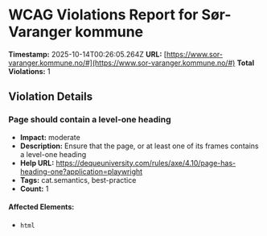 # WCAG Violations Report for Sør-Varanger kommune

**Timestamp:** 2025-10-14T00:26:05.264Z
**URL:** [https://www.sor-varanger.kommune.no/#](https://www.sor-varanger.kommune.no/#)
**Total Violations:** 1

## Violation Details

### Page should contain a level-one heading

- **Impact:** moderate
- **Description:** Ensure that the page, or at least one of its frames contains a level-one heading
- **Help URL:** https://dequeuniversity.com/rules/axe/4.10/page-has-heading-one?application=playwright
- **Tags:** cat.semantics, best-practice
- **Count:** 1

#### Affected Elements:

- `html`
